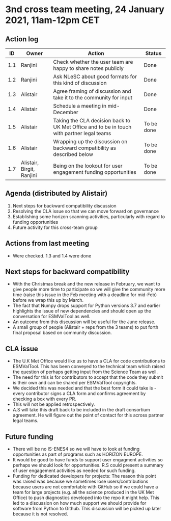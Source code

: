 # 3nd cross team meeting, 24 January 2021, 11am-12pm CET

## Action log

|ID	|Owner	|Action	|Status   |
|---|---|---|---|
|1.1	|Ranjini	|Check whether the user team are happy to share notes publicly	|Done |
|1.2	|Ranjini	|Ask NLeSC about good formats for this kind of discussion	|Done |
|1.3	|Alistair	|Agree framing of discussion and take it to the community for input	|Done |
|1.4	|Alistair	|Schedule a meeting in mid-December	|Done |
|1.5	|Alistair	|Taking the CLA decision back to UK Met Office and to be in touch with partner legal teams	|To be done |
|1.6	|Alistair	|Wrapping up the discussion on backward compatibility as described below |To be done |
|1.7	|Alistair, Birgit, Ranjini	|Being on the lookout for user engagement funding opportunities	|To be done |

## Agenda (distributed by Alistair)
1.  Next steps for backward compatibility discussion
2.  Resolving the CLA issue so that we can move forward on governance
3.  Establishing some horizon scanning activities, particularly with regard to funding opportunities
4.  Future activity for this cross-team group

## Actions from last meeting
* Were checked. 1.3 and 1.4 were done

## Next steps for backward compatibility
* With the Christmas break and the new release in February, we want to give people more time to participate so we will give the community more time (raise this issue in the Feb meeting with a deadline for mid-Feb) before we wrap this up by March.
* The fact that Numpy drops support for Python versions 3.7 and earlier highlights the issue of new dependencies and should open up the conversation for ESMValTool as well.
* An outcome from this discussion will be useful for the June release.
* A small group of people (Alistair + reps from the 3 teams)  to put forth final proposal based on community discussion.

## CLA issue
* The U.K Met Office would like us to have a CLA for code contributions to ESMValTool. This has been conveyed to the technical team which raised the question of perhaps getting input from the Science Team as well. 
* The need for this is for contributors to accept that the code they submit is their own and can be shared per ESMValTool copyrights.
* We decided this was needed and that the best form it could take is - every contributor signs a CLA form and confirms agreement by checking a box with every PR.
* This will not be applied retrospectively.
* A.S will take this draft back to be included in the draft consortium agreement. He will figure out the point of contact for this across partner legal teams.

## Future funding
* There will be no IS-ENES4 so we will have to look at funding opportunities as part of programs such as HORIZON EUROPE.
* It would be good to have funds to support user engagment activities so perhaps we should look for opportunities. R.S could present a summary of user engagement activities as needed for such funding.
* Funding for dedicated developers for projects: The reason this point was raised was because we sometimes lose users/contributions because users are not comfortable with GitHub so if we could have a team for large projects (e.g. all the science produced in the UK Met Office) to push diagnostics developed into the repo it might help. This led to a discussion on how much support we should provide for software from Python to Github. This discussion will be picked up later because it is not resolved.

